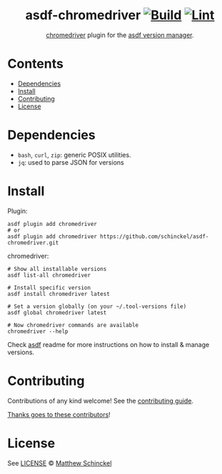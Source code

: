 <div align="center">

# asdf-chromedriver [![Build](https://github.com/schinckel/asdf-chromedriver/actions/workflows/build.yml/badge.svg)](https://github.com/schinckel/asdf-chromedriver/actions/workflows/build.yml) [![Lint](https://github.com/schinckel/asdf-chromedriver/actions/workflows/lint.yml/badge.svg)](https://github.com/schinckel/asdf-chromedriver/actions/workflows/lint.yml)


[chromedriver](https://chromedriver.chromium.org) plugin for the [asdf version manager](https://asdf-vm.com).

</div>

# Contents

- [Dependencies](#dependencies)
- [Install](#install)
- [Contributing](#contributing)
- [License](#license)

# Dependencies

- `bash`, `curl`, `zip`: generic POSIX utilities.
- `jq`: used to parse JSON for versions

# Install

Plugin:

```shell
asdf plugin add chromedriver
# or
asdf plugin add chromedriver https://github.com/schinckel/asdf-chromedriver.git
```

chromedriver:

```shell
# Show all installable versions
asdf list-all chromedriver

# Install specific version
asdf install chromedriver latest

# Set a version globally (on your ~/.tool-versions file)
asdf global chromedriver latest

# Now chromedriver commands are available
chromedriver --help
```

Check [asdf](https://github.com/asdf-vm/asdf) readme for more instructions on how to
install & manage versions.

# Contributing

Contributions of any kind welcome! See the [contributing guide](contributing.md).

[Thanks goes to these contributors](https://github.com/schinckel/asdf-chromedriver/graphs/contributors)!

# License

See [LICENSE](LICENSE) © [Matthew Schinckel](https://github.com/schinckel/)
